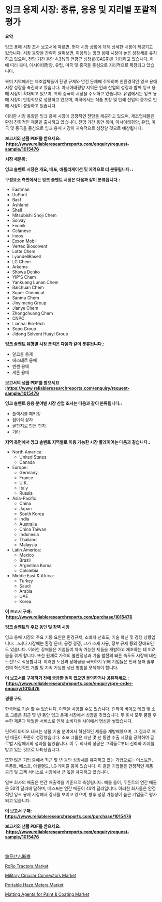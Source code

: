 <p><h1>잉크 용제 시장: 종류, 응용 및 지리별 포괄적 평가</h1></p><p><strong>요약</strong></p>
<p><p>잉크 용매 시장 조사 보고서에 따르면, 현재 시장 상황에 대해 상세한 내용이 제공되고 있습니다. 시장 동향을 간략히 살펴보면, 이용되는 잉크 용매 시장이 높은 성장세를 유지하고 있으며, 전망 기간 동안 4.3%의 연평균 성장률(CAGR)을 기대하고 있습니다. 이에 따라 북미, 아시아태평양, 유럽, 미국 및 중국을 중심으로 지리적으로 확장되고 있습니다.</p><p>북미 지역에서는 제조업체들이 환경 규제와 안전 문제에 주목하며 친환경적인 잉크 용매 시장 성장을 촉진하고 있습니다. 아시아태평양 지역은 인쇄 산업의 성장과 함께 잉크 용매 시장이 확대되고 있으며, 특히 중국이 시장을 주도하고 있습니다. 유럽에서는 잉크 용매 시장이 안정적으로 성장하고 있으며, 미국에서는 식품 포장 및 인쇄 산업의 증가로 인해 시장이 성장하고 있습니다.</p><p>이러한 시장 동향은 잉크 용매 시장에 긍정적인 전망을 제공하고 있으며, 제조업체들은 환경 친화적인 제품을 출시하고 있습니다. 전망 기간 동안 북미, 아시아태평양, 유럽, 미국 및 중국을 중심으로 잉크 용매 시장이 지속적으로 성장할 것으로 예상됩니다.</p></p>
<p><strong>보고서의 샘플 PDF를 받으세요: &nbsp;<a href="https://www.reliableresearchreports.com/enquiry/request-sample/1015476">https://www.reliableresearchreports.com/enquiry/request-sample/1015476</a></strong></p>
<p><strong>시장 세분화:</strong></p>
<p><strong> 잉크 솔벤트 시장은 개요, 배포, 애플리케이션 및 지역으로 더 분류됩니다. :</strong></p>
<p><strong>구성요소 측면에서는 잉크 솔벤트 시장은 다음과 같이 분류됩니다.:</strong></p>
<p><ul><li>Eastman</li><li>DuPont</li><li>Basf</li><li>Ashland</li><li>Shell</li><li>Mitsubishi Shoji Chem</li><li>Solvay</li><li>Evonik</li><li>Celanese</li><li>Ineos</li><li>Exxon Mobil</li><li>Vertec Biosolvent</li><li>Lotte Chem</li><li>LyondellBasell</li><li>LG Chem</li><li>Arkema</li><li>Showa Denko</li><li>YIP'S Chem</li><li>Yankuang Lunan Chem</li><li>Baichuan Chem</li><li>Super Chemical</li><li>Sanmu Chem</li><li>Jinyimeng Group</li><li>Jianye Chem</li><li>Zhongchuang Chem</li><li>CNPC</li><li>Lianhai Bio-tech</li><li>Sopo Group</li><li>Jidong Solvent
    Huayi Group</li></ul></p>
<p><strong> 잉크 솔벤트 유형별 시장 분석은 다음과 같이 분류됩니다.:</strong></p>
<p><ul><li>알코올 용제</li><li>에스테르 용매</li><li>벤젠 용매</li><li>케톤 용매</li></ul></p>
<p><strong>보고서의 샘플 PDF를 받으세요 :<a href="https://www.reliableresearchreports.com/enquiry/request-sample/1015476">https://www.reliableresearchreports.com/enquiry/request-sample/1015476</a></strong></p>
<p><strong> 잉크 솔벤트 응용 분야별 시장 산업 조사는 다음과 같이 분류됩니다.:</strong></p>
<p><ul><li>플렉시블 패키징</li><li>접이식 상자</li><li>골판지로 만든 판지</li><li>기타</li></ul></p>
<p><strong>지역 측면에서 잉크 솔벤트 지역별로 이용 가능한 시장 플레이어는 다음과 같습니다.:</strong></p>
<p><ul>
    <li>
        North America:
        <ul>
            <li>United States</li>
            <li>Canada</li>
        </ul>
    </li>
    <li>
        Europe:
        <ul>
            <li>Germany</li>
            <li>France</li>
            <li>U.K.</li>
            <li>Italy</li>
            <li>Russia</li>
        </ul>
    </li>
    <li>
        Asia-Pacific:
        <ul>
            <li>China</li>
            <li>Japan</li>
            <li>South Korea</li>
            <li>India</li>
            <li>Australia</li>
            <li>China Taiwan</li>
            <li>Indonesia</li>
            <li>Thailand</li>
            <li>Malaysia</li>
        </ul>
    </li>
    <li>
        Latin America:
        <ul>
            <li>Mexico</li>
            <li>Brazil</li>
            <li>Argentina Korea</li>
            <li>Colombia</li>
        </ul>
    </li>
    <li>
        Middle East & Africa:
        <ul>
            <li>Turkey</li>
            <li>Saudi</li>
            <li>Arabia</li>
            <li>UAE</li>
            <li>Korea</li>
        </ul>
    </li>
    </ul></p>
<p><strong>이 보고서 구매: &nbsp;<a href="https://www.reliableresearchreports.com/purchase/1015476">https://www.reliableresearchreports.com/purchase/1015476</a></strong></p>
<p><strong>잉크 솔벤트의 주요 동인 및 장벽 시장</strong></p>
<p><p>잉크 용매 시장의 주요 기동 요인은 환경규제, 소비자 선호도, 기술 혁신 및 경쟁 상황입니다. 그러나 시장에는 환경 문제, 공정 경쟁, 고가 소재 사용, 정부 규제 등의 장애요인도 있습니다. 이러한 장애물은 기업들이 지속 가능한 제품을 개발하고 제조하는 데 어려움을 겪게 합니다. 또한 원재료 가격의 불안정성과 기술 발전의 빠른 속도도 시장에 대한 도전으로 작용합니다. 이러한 도전과 장애물을 극복하기 위해 기업들은 인쇄 용매 솔루션의 혁신적인 개발 및 지속 가능한 생산 방법을 모색해야 합니다.</p></p>
<p><strong>이 보고서를 구매하기 전에 궁금한 점이 있으면 문의하거나 공유하세요.: &nbsp;<a href="https://www.reliableresearchreports.com/enquiry/pre-order-enquiry/1015476">https://www.reliableresearchreports.com/enquiry/pre-order-enquiry/1015476</a></strong></p>
<p><strong>경쟁 구도</strong></p>
<p><p>한국어로 기술 할 수 있습니다. 이역을 사용할 수도 있습니다. 린하이 바이오 테크 및 소포 그룹은 최근 몇 년 동안 잉크 용제 시장에서 성장을 겪었습니다. 두 회사 모두 품질 우수한 제품과 탁월한 서비스로 인해 소비자들 사이에서 명성을 쌓았습니다.</p><p>린하이 바이오 테크는 생물 기술 분야에서 혁신적인 제품을 개발해왔으며, 그 결과로 매년 매출이 꾸준히 성장했습니다. 소포 그룹은 지난 몇 년 동안 수출 시장을 공략하여 글로벌 시장에서의 성과를 높였습니다. 이 두 회사의 성공은 고객들로부터 신뢰와 지지를 받고 있는 것으로 나타났습니다.</p><p>또한 많은 기업 중에서 최근 몇 년 동안 성장세를 유지하고 있는 기업으로는 이스트만, 두폰트, 베스프, 아셀랜드, LG 케미칼 등이 있습니다. 이 같은 기업들은 안정적인 제품 공급 및 고객 서비스로 시장에서 큰 몫을 차지하고 있습니다.</p><p>일부 회사의 매출은 연간 매출액을 기준으로 측정됩니다. 예를 들어, 두폰트의 연간 매출은 50억 달러에 달하며, 베스프는 연간 매출이 40억 달러입니다. 이러한 회사들은 안정적인 잉크 용제 시장에서 강세를 보이고 있으며, 향후 성장 가능성이 높은 기업들로 평가되고 있습니다.</p></p>
<p><strong>이 보고서 구매: &nbsp; <a href="https://www.reliableresearchreports.com/purchase/1015476">https://www.reliableresearchreports.com/purchase/1015476</a></strong></p>
<p><strong>보고서의 샘플 PDF를 받으세요: &nbsp;<a href="https://www.reliableresearchreports.com/enquiry/request-sample/1015476">https://www.reliableresearchreports.com/enquiry/request-sample/1015476</a></strong><strong></strong></p>
<p>&nbsp;</p>
<p><p><a href="https://medium.com/@fouzimed18/%E9%89%84%E7%AD%8B%E5%88%87%E6%96%AD%E6%A9%9F%E5%B8%82%E5%A0%B4%E8%A6%8F%E6%A8%A1%E3%81%A8%E5%B8%82%E5%A0%B4%E5%8B%95%E5%90%91-%E7%94%A3%E6%A5%AD%E6%A6%82%E8%A6%81%E5%85%A8%E4%BD%93-2024%E5%B9%B4%E3%81%8B%E3%82%892031%E5%B9%B4%E3%81%BE%E3%81%A7-6bb051ca0662">鉄筋せん断機</a></p><p><a href="https://github.com/yoshih12/Market-Research-Report-List-2/blob/main/roro-tractors-market.md">RoRo Tractors Market</a></p><p><a href="https://view.publitas.com/reportprime-1/military-circular-connectors-market-with-the-goal-of-estimating-the-market-size-and-future-growth-potential-of-various-market-segments-based-on-component-applications-end-user-and-region/">Military Circular Connectors Market</a></p><p><a href="https://automatic-knee-4c7.notion.site/Portable-Haze-Meters-Market-Offers-Provide-Insightful-Data-for-the-Time-Period-from-2024-to-2031-and-cddf43bae7504570b4ea785d0545001c">Portable Haze Meters Market</a></p><p><a href="https://sulfuric-clavicle-d39.notion.site/Global-Matting-Agents-for-Paint-Coating-Market-by-Types-Applications-and-Major-Players-with-Reg-0671164de1a54db3b2e237808fb4931d">Matting Agents for Paint & Coating Market</a></p></p>